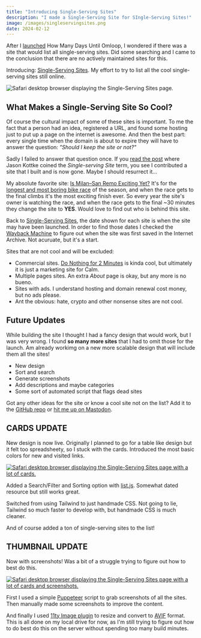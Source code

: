 ```yaml
---
title: "Introducing Single-Serving Sites"
description: "I made a Single-Serving Site for SIngle-Serving Sites!"
image: /images/singleservingsites.png
date: 2024-02-12
---
```

After I [launched](/how-many-days-until-omloop/) How Many Days Until Omloop, I wondered if there was a site that would list all single-serving sites. Did some searching and I came to the conclusion that there are no actively maintained sites for this. 

Introducing: [Single-Serving Sites](https://singleservingsites.cool/). My effort to try to list all the cool single-serving sites still online. 

<img src="/images/singleservingsites.png" alt="Safari desktop browser displaying the Single-Serving Sites page." loading="eager">

## What Makes a Single-Serving Site So Cool?
Of course the cultural impact of some of these sites is important. To me the fact that a person had an idea, registered a URL, and found some hosting just to put up a page on the internet is awesome. And then the best part: every single time when the domain is about to expire they will have to answer the question: _"Should I keep the site or not?"_

Sadly I failed to answer that question once. If you [read the post](https://kottke.org/08/02/single-serving-sites) where Jason Kottke coined the _Single-serving Site_  term, you see I contributed a site that I built and is now gone. Maybe I should resurrect it... 

My absolute favorite site: [Is Milan–San Remo Exciting Yet?](https://ismilansanremoexcitingyet.com/) It's for the [longest and most boring bike race](https://en.wikipedia.org/wiki/Milan%E2%80%93San_Remo) of the season, and when the race gets to the final climbs it's the most exciting finish ever. So every year the site's owner is watching the race, and when the race gets to the final ~30 minutes they change the site to __YES__. Would love to find out who is behind this site.

Back to [Single-Serving Sites](https://singleservingsites.cool/), the date shown for each site is when the site may have been launched. In order to find those dates I checked the [Wayback Machine](https://web.archive.org/) to figure out when the site was first saved in the Internet Archive. Not acuruate, but it's a start. 

Sites that are not cool and will be excluded:
- Commercial sites. [Do Nothing for 2 Minutes](http://www.donothingfor2minutes.com/) is kinda cool, but ultimately it is just a marketing site for Calm.
- Multiple pages sites. An extra _About_ page is okay, but any more is no bueno.
- Sites with ads. I understand hosting and domain renewal cost money, but no ads please.
- Ant the obvious: hate, crypto and other nonsense sites are not cool.

## Future Updates

While building the site I thought I had a fancy design that would work, but I was very wrong. I found **so many more sites** that I had to omit those for the launch. Am already workimg on a new more scalable design that will include them all the sites! 

- New design
- Sort and search
- Generate screenshots
- Add descriptions and maybe categories
- Some sort of automated script that flags dead sites

Got any other ideas for the site or know a cool site not on the list? Add it to the [GitHub repo](https://github.com/huphtur/single-serving-sites) or [hit me up on Mastodon](https://mastodon.social/@huphtur).

## CARDS UPDATE

New design is now live. Originally I planned to go for a table like design but it felt too spreadsheety, so I stuck with the cards. Introduced the most basic colors for new and visited links.

[![Safari desktop browser displaying the Single-Serving Sites page with a lot of cards.](/images/singleservingsitescards.png)](https://singleservingsites.cool/)

Added a Search/Filter and Sorting option with [list.js](https://listjs.com/). Somewhat dated resource but still works great.

Switched from using Tailwind to just handmade CSS. Not going to lie, Tailwind so much faster to develop with, but handmade CSS is much cleaner.

And of course added a ton of single-serving sites to the list!

## THUMBNAIL UPDATE

Now with screenshots! Was a bit of a struggle trying to figure out how to best do this. 

[![Safari desktop browser displaying the Single-Serving Sites page with a lot of cards and screenshots.](/images/singleservingsitesthumbs.png)](https://singleservingsites.cool/)

First I used a simple [Puppeteer](https://pptr.dev/) script to grab screenshots of all the sites. Then manually made some screenshots to improve the content.

And finally I used [11ty Image plugin](https://www.11ty.dev/docs/plugins/image/) to resize and convert to [AVIF](https://en.wikipedia.org/wiki/AVIF) format. This is all done on my local drive for now, as I'm still trying to figure out how to do best do this on the server without spending too many build minutes. 


